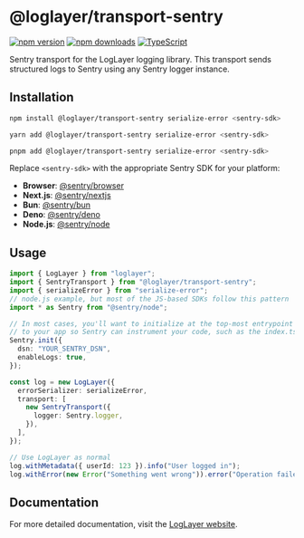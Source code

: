 # @loglayer/transport-sentry

[![npm version](https://img.shields.io/npm/v/@loglayer/transport-sentry.svg)](https://www.npmjs.com/package/@loglayer/transport-sentry)
[![npm downloads](https://img.shields.io/npm/dm/@loglayer/transport-sentry.svg)](https://www.npmjs.com/package/@loglayer/transport-sentry)
[![TypeScript](https://img.shields.io/badge/TypeScript-Ready-blue.svg)](https://www.typescriptlang.org/)

Sentry transport for the LogLayer logging library. This transport sends structured logs to Sentry using any Sentry logger instance.

## Installation

```bash
npm install @loglayer/transport-sentry serialize-error <sentry-sdk>
```

```bash
yarn add @loglayer/transport-sentry serialize-error <sentry-sdk>
```

```bash
pnpm add @loglayer/transport-sentry serialize-error <sentry-sdk>
```

Replace `<sentry-sdk>` with the appropriate Sentry SDK for your platform:

- **Browser**: [@sentry/browser](https://docs.sentry.io/platforms/javascript/logs/)
- **Next.js**: [@sentry/nextjs](https://docs.sentry.io/platforms/javascript/guides/nextjs/logs/)
- **Bun**: [@sentry/bun](https://docs.sentry.io/platforms/javascript/guides/bun/logs/)
- **Deno**: [@sentry/deno](https://docs.sentry.io/platforms/javascript/guides/deno/)
- **Node.js**: [@sentry/node](https://docs.sentry.io/platforms/javascript/guides/node/)

## Usage

```typescript
import { LogLayer } from "loglayer";
import { SentryTransport } from "@loglayer/transport-sentry";
import { serializeError } from "serialize-error";
// node.js example, but most of the JS-based SDKs follow this pattern
import * as Sentry from "@sentry/node";

// In most cases, you'll want to initialize at the top-most entrypoint
// to your app so Sentry can instrument your code, such as the index.ts file
Sentry.init({
  dsn: "YOUR_SENTRY_DSN",
  enableLogs: true,
});

const log = new LogLayer({
  errorSerializer: serializeError,
  transport: [
    new SentryTransport({
      logger: Sentry.logger,
    }),
  ],
});

// Use LogLayer as normal
log.withMetadata({ userId: 123 }).info("User logged in");
log.withError(new Error("Something went wrong")).error("Operation failed");
```

## Documentation

For more detailed documentation, visit the [LogLayer website](https://loglayer.dev/transports/sentry).
